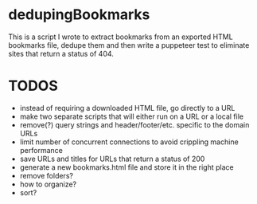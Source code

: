 # dedupingBookmarks

This is a script I wrote to extract bookmarks from an exported HTML bookmarks file, dedupe them and then write a puppeteer test to eliminate sites that return a status of 404.

# TODOS
- instead of requiring a downloaded HTML file, go directly to a URL
- make two separate scripts that will either run on a URL or a local file
- remove(?) query strings and header/footer/etc. specific to the domain URLs
- limit number of concurrent connections to avoid crippling machine performance
- save URLs and titles for URLs that return a status of 200
- generate a new bookmarks.html file and store it in the right place
- remove folders?
- how to organize?
- sort?